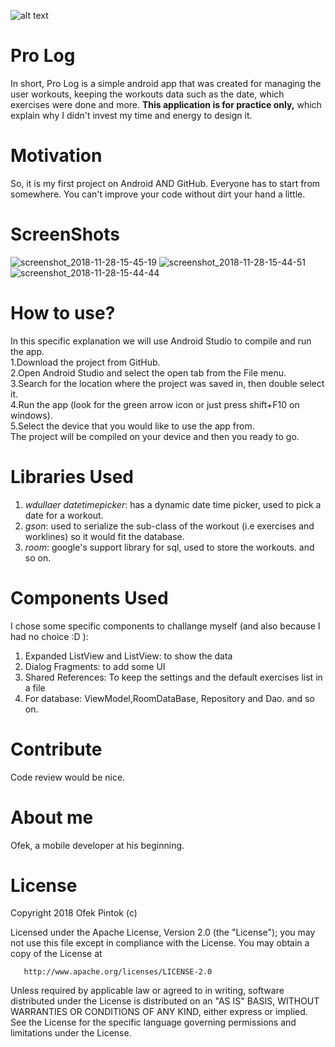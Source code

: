 ![alt text](https://user-images.githubusercontent.com/38051253/49102243-fd0ca480-f280-11e8-94d5-073255f18584.jpg)

# Pro Log
In short, Pro Log is a simple android app that was created for managing the user workouts, keeping the workouts data such as the date, which exercises were done and more. <b>This application is for practice only,</b> which explain why I didn't invest my time and energy to design it.

# Motivation
So, it is my first project on Android AND GitHub. Everyone has to start from somewhere.
You can't improve your code without dirt your hand a little.

# ScreenShots
![screenshot_2018-11-28-15-45-19](https://user-images.githubusercontent.com/38051253/49156388-f421de80-f325-11e8-9630-f92bb77c461f.png) ![screenshot_2018-11-28-15-44-51](https://user-images.githubusercontent.com/38051253/49156337-c63c9a00-f325-11e8-90c2-a4c139995867.png) ![screenshot_2018-11-28-15-44-44](https://user-images.githubusercontent.com/38051253/49156336-c63c9a00-f325-11e8-9a15-7b239cdd1055.png) 

# How to use?
In this specific explanation we will use Android Studio to compile and run the app.</br>
1.Download the project from GitHub.</br>
2.Open Android Studio and select the open tab from the File menu.</br>
3.Search for the location where the project was saved in, then double select it.</br>
4.Run the app (look for the green arrow icon or just press shift+F10 on windows).</br>
5.Select the device that you would like to use the app from.</br>
The project will be compiled on your device and then you ready to go.

# Libraries Used
1. <i>wdullaer datetimepicker</i>: has a dynamic date time picker, used to pick a date for a workout.
2. <i>gson</i>: used to serialize the sub-class of the workout (i.e exercises and worklines) so it would fit the database.
3. <i>room</i>: google's support library for sql, used to store the workouts.
and so on.

# Components Used
I chose some specific components to challange myself (and also because I had no choice :D ):
1. Expanded ListView and ListView: to show the data
2. Dialog Fragments: to add some UI
3. Shared References: To keep the settings and the default exercises list in a file
4. For database: ViewModel,RoomDataBase, Repository and Dao.
and so on.

# Contribute
Code review would be nice.

# About me
Ofek, a mobile developer at his beginning.</br>

# License
Copyright 2018 Ofek Pintok (c)

   Licensed under the Apache License, Version 2.0 (the "License");
   you may not use this file except in compliance with the License.
   You may obtain a copy of the License at

       http://www.apache.org/licenses/LICENSE-2.0

   Unless required by applicable law or agreed to in writing, software
   distributed under the License is distributed on an "AS IS" BASIS,
   WITHOUT WARRANTIES OR CONDITIONS OF ANY KIND, either express or implied.
   See the License for the specific language governing permissions and
   limitations under the License.
